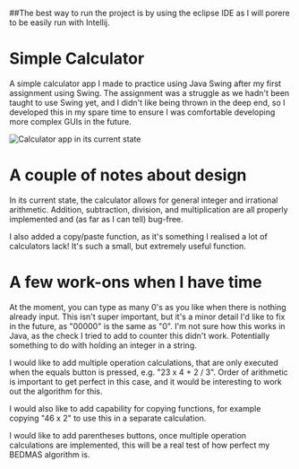 ##The best way to run the project is by using the eclipse IDE as I will porere to be easily run with Intellij.

# Simple Calculator
A simple calculator app I made to practice using Java Swing after my first assignment using Swing. The assignment was a struggle as we hadn't been taught to use Swing yet, and I didn't like being thrown in the deep end, so I developed this in my spare time to ensure I was comfortable developing more complex GUIs in the future. 

![Calculator app in its current state](https://i.imgur.com/WaVahfC.png)


# A couple of notes about design
In its current state, the calculator allows for general integer and irrational arithmetic. Addition, subtraction, division, and multiplication are all properly implemented and (as far as I can tell) bug-free. 

I also added a copy/paste function, as it's something I realised a lot of calculators lack! It's such a small, but extremely useful function. 

# A few work-ons when I have time
At the moment, you can type as many 0's as you like when there is nothing already input. This isn't super important, but it's a minor detail I'd like to fix in the future, as "00000" is the same as "0". I'm not sure how this works in Java, as the check I tried to add to counter this didn't work. Potentially something to do with holding an integer in a string. 

I would like to add multiple operation calculations, that are only executed when the equals button is pressed, e.g. "23 x 4 + 2 / 3". Order of arithmetic is important to get perfect in this case, and it would be interesting to work out the algorithm for this. 

I would also like to add capability for copying functions, for example copying "46 x 2" to use this in a separate calculation. 

I would like to add parentheses buttons, once multiple operation calculations are implemented, this will be a real test of how perfect my BEDMAS algorithm is. 
